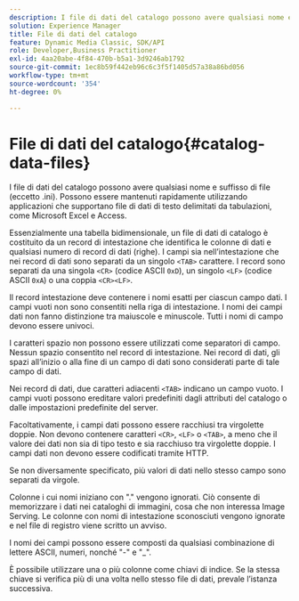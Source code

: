 ```yaml
---
description: I file di dati del catalogo possono avere qualsiasi nome e suffisso di file (eccetto .ini). Possono essere mantenuti rapidamente utilizzando applicazioni che supportano file di dati di testo delimitati da tabulazioni, come Microsoft Excel e Access.
solution: Experience Manager
title: File di dati del catalogo
feature: Dynamic Media Classic, SDK/API
role: Developer,Business Practitioner
exl-id: 4aa20abe-4f84-470b-b5a1-3d9246ab1792
source-git-commit: 1ec8b59f442eb96c6c3f5f1405d57a38a86bd056
workflow-type: tm+mt
source-wordcount: '354'
ht-degree: 0%

---
```


# File di dati del catalogo{#catalog-data-files}

I file di dati del catalogo possono avere qualsiasi nome e suffisso di file (eccetto .ini). Possono essere mantenuti rapidamente utilizzando applicazioni che supportano file di dati di testo delimitati da tabulazioni, come Microsoft Excel e Access.

Essenzialmente una tabella bidimensionale, un file di dati di catalogo è costituito da un record di intestazione che identifica le colonne di dati e qualsiasi numero di record di dati (righe). I campi sia nell’intestazione che nei record di dati sono separati da un singolo `<TAB>` carattere. I record sono separati da una singola `<CR>` (codice ASCII `0xD`), un singolo `<LF>` (codice ASCII `0xA`) o una coppia `<CR><LF>`.

Il record intestazione deve contenere i nomi esatti per ciascun campo dati. I campi vuoti non sono consentiti nella riga di intestazione. I nomi dei campi dati non fanno distinzione tra maiuscole e minuscole. Tutti i nomi di campo devono essere univoci.

I caratteri spazio non possono essere utilizzati come separatori di campo. Nessun spazio consentito nel record di intestazione. Nei record di dati, gli spazi all’inizio o alla fine di un campo di dati sono considerati parte di tale campo di dati.

Nei record di dati, due caratteri adiacenti `<TAB>` indicano un campo vuoto. I campi vuoti possono ereditare valori predefiniti dagli attributi del catalogo o dalle impostazioni predefinite del server.

Facoltativamente, i campi dati possono essere racchiusi tra virgolette doppie. Non devono contenere caratteri `<CR>`, `<LF>` o `<TAB>`, a meno che il valore dei dati non sia di tipo testo e sia racchiuso tra virgolette doppie. I campi dati non devono essere codificati tramite HTTP.

Se non diversamente specificato, più valori di dati nello stesso campo sono separati da virgole.

Colonne i cui nomi iniziano con &quot;.&quot; vengono ignorati. Ciò consente di memorizzare i dati nei cataloghi di immagini, cosa che non interessa Image Serving. Le colonne con nomi di intestazione sconosciuti vengono ignorate e nel file di registro viene scritto un avviso.

I nomi dei campi possono essere composti da qualsiasi combinazione di lettere ASCII, numeri, nonché &quot;-&quot; e &quot;_&quot;.

È possibile utilizzare una o più colonne come chiavi di indice. Se la stessa chiave si verifica più di una volta nello stesso file di dati, prevale l’istanza successiva.

